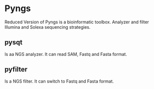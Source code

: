 Pyngs
=====

Reduced Version of Pyngs is a bioinformatic toolbox. Analyzer and filter Illumina and Solexa sequencing strategies.

pysqt
-----

Is aa NGS analyzer. It can read SAM, Fastq and Fasta format.

pyfilter
--------

Is a NGS filter. It can switch to Fastq and Fasta format.
